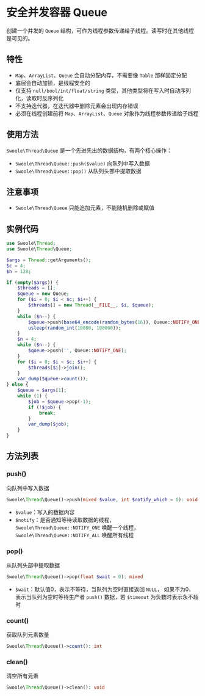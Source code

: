 # 安全并发容器 Queue

创建一个并发的 `Queue` 结构，可作为线程参数传递给子线程。读写时在其他线程是可见的。

## 特性
- `Map`、`ArrayList`、`Queue` 会自动分配内存，不需要像 `Table` 那样固定分配
- 底层会自动加锁，是线程安全的
- 仅支持 `null/bool/int/float/string` 类型，其他类型将在写入时自动序列化，读取时反序列化
- 不支持迭代器，在迭代器中删除元素会出现内存错误
- 必须在线程创建前将 `Map`、`ArrayList`、`Queue` 对象作为线程参数传递给子线程


## 使用方法
`Swoole\Thread\Queue` 是一个先进先出的数据结构，有两个核心操作：
- `Swoole\Thread\Queue::push($value)` 向队列中写入数据
- `Swoole\Thread\Queue::pop()` 从队列头部中提取数据

## 注意事项
- `Swoole\Thread\Queue` 只能追加元素，不能随机删除或赋值

## 实例代码

```php
use Swoole\Thread;
use Swoole\Thread\Queue;

$args = Thread::getArguments();
$c = 4;
$n = 128;

if (empty($args)) {
    $threads = [];
    $queue = new Queue;
    for ($i = 0; $i < $c; $i++) {
        $threads[] = new Thread(__FILE__, $i, $queue);
    }
    while ($n--) {
        $queue->push(base64_encode(random_bytes(16)), Queue::NOTIFY_ONE);
        usleep(random_int(10000, 100000));
    }
    $n = 4;
    while ($n--) {
        $queue->push('', Queue::NOTIFY_ONE);
    }
    for ($i = 0; $i < $c; $i++) {
        $threads[$i]->join();
    }
    var_dump($queue->count());
} else {
    $queue = $args[1];
    while (1) {
        $job = $queue->pop(-1);
        if (!$job) {
            break;
        }
        var_dump($job);
    }
}
```

## 方法列表

### push()

向队列中写入数据

```php
Swoole\Thread\Queue()->push(mixed $value, int $notify_which = 0): void
```

- `$value`：写入的数据内容
- `$notify`：是否通知等待读取数据的线程，`Swoole\Thread\Queue::NOTIFY_ONE` 唤醒一个线程，`Swoole\Thread\Queue::NOTIFY_ALL` 唤醒所有线程


### pop()

从队列头部中提取数据

```php
Swoole\Thread\Queue()->pop(float $wait = 0): mixed
```

- `$wait`：默认值0，表示不等待，当队列为空时直接返回 `NULL`， 如果不为0， 表示当队列为空时等待生产者 `push()` 数据，若 `$timeout` 为负数时表示永不超时

### count()
获取队列元素数量

```php
Swoole\Thread\Queue()->count(): int
```

### clean()
清空所有元素

```php
Swoole\Thread\Queue()->clean(): void
```
